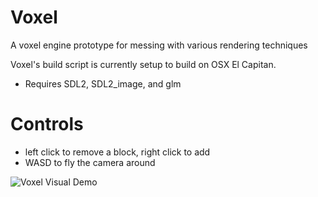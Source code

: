 # Voxel
A voxel engine prototype for messing with various rendering techniques

Voxel's build script is currently setup to build on OSX El Capitan.

* Requires SDL2, SDL2_image, and glm

# Controls

* left click to remove a block, right click to add
* WASD to fly the camera around

![Voxel Visual Demo](blocks.gif)

